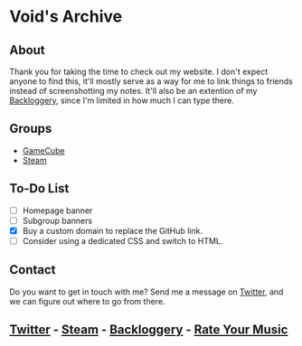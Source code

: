 <head>
     <link rel="shortcut icon" type="image/x-icon" href="favicon.ico">
</head>

# Void's Archive

## About
Thank you for taking the time to check out my website. I don't expect anyone to find this, it'll mostly serve as a way for me to link things to friends instead of screenshotting my notes. It'll also be an extention of my [Backloggery](https://www.backloggery.com/QueenRaven29), since I'm limited in how much I can type there. 

## Groups
- [GameCube](/GameCube/gamecube-index)
- [Steam](/Steam/steam-index)

## To-Do List

- [ ] Homepage banner
- [ ] Subgroup banners
- [x] Buy a custom domain to replace the GitHub link.
- [ ] Consider using a dedicated CSS and switch to HTML. 

## Contact
Do you want to get in touch with me? Send me a message on [Twitter](https://twitter.com/jamieofthevoid), and we can figure out where to go from there.

## [Twitter](https://twitter.com/jamieofthevoid) - [Steam](https://steamcommunity.com/id/queenofthevoid/) - [Backloggery](https://www.backloggery.com/QueenRaven29) - [Rate Your Music](https://rateyourmusic.com/~voidgazer_jamie)